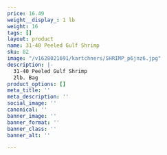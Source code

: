```yaml
---
price: 16.49
weight__display_: 1 lb
weight: 16
tags: []
layout: product
name: 31-40 Peeled Gulf Shrimp
sku: 82
image: "/v1628021691/kartchners/SHRIMP_p6jnz6.jpg"
description: |-
  31-40 Peeled Gulf Shrimp
  2lb. Bag
product_options: []
meta_title: ''
meta_description: ''
social_image: ''
canonical: ''
banner_image: ''
banner_format: ''
banner_class: ''
banner_alt: ''

---
```

